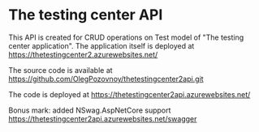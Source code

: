 <h1>The testing center API</h1>

<p>This API is created for CRUD operations on Test model of "The testing center application". The application itself is deployed 
at <a href="https://thetestingcenter2.azurewebsites.net/">https://thetestingcenter2.azurewebsites.net/</a></p> 

<p>The source code is available at <a href="https://github.com/OlegPozovnoy/thetestingcenter2api.git">https://github.com/OlegPozovnoy/thetestingcenter2api.git</a></p>

<p>The code is deployed at <a href="https://thetestingcenter2.azurewebsites.net/">https://thetestingcenter2api.azurewebsites.net/</a></p> 

<p>Bonus mark: added NSwag.AspNetCore support <a href="https://thetestingcenter2.azurewebsites.net/swagger">https://thetestingcenter2api.azurewebsites.net/swagger</a></p>
